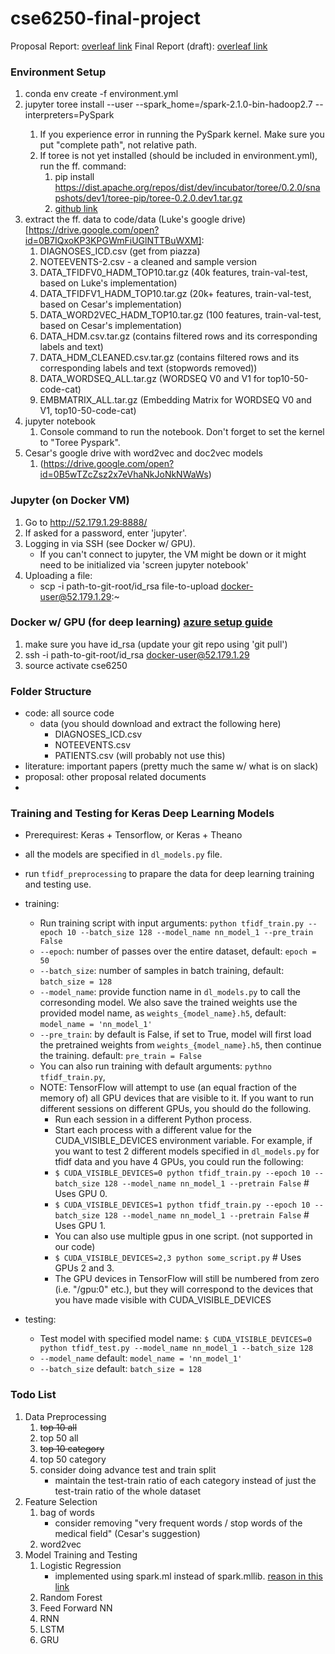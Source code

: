 # cse6250-final-project

Proposal Report: [overleaf link](https://www.overleaf.com/8371794wnkynjkydwsn#/31606257/)
Final Report (draft): [overleaf link](https://www.overleaf.com/8371794wnkynjkydwsn#/31606347/)

### Environment Setup
1. conda env create -f environment.yml
1. jupyter toree install --user --spark_home=<complete path>/spark-2.1.0-bin-hadoop2.7 --interpreters=PySpark
    1. If you experience error in running the PySpark kernel. Make sure you put "complete path", not relative path.
    1. If toree is not yet installed (should be included in environment.yml), run the ff. command:
        1. pip install https://dist.apache.org/repos/dist/dev/incubator/toree/0.2.0/snapshots/dev1/toree-pip/toree-0.2.0.dev1.tar.gz
        1. [github link](https://github.com/apache/incubator-toree)
1. extract the ff. data to code/data (Luke's google drive)[https://drive.google.com/open?id=0B7IQxoKP3KPGWmFiUGlNTTBuWXM]:
    1. DIAGNOSES_ICD.csv (get from piazza)
    1. NOTEEVENTS-2.csv - a cleaned and sample version
    1. DATA_TFIDFV0_HADM_TOP10.tar.gz (40k features, train-val-test, based on Luke's implementation)
    1. DATA_TFIDFV1_HADM_TOP10.tar.gz (20k+ features, train-val-test, based on Cesar's implementation)
    1. DATA_WORD2VEC_HADM_TOP10.tar.gz (100 features, train-val-test, based on Cesar's implementation)
    1. DATA_HDM.csv.tar.gz (contains filtered rows and its corresponding labels and text)
    1. DATA_HDM_CLEANED.csv.tar.gz (contains filtered rows and its corresponding labels and text (stopwords removed))
    1. DATA_WORDSEQ_ALL.tar.gz (WORDSEQ V0 and V1 for top10-50-code-cat)
    1. EMBMATRIX_ALL.tar.gz (Embedding Matrix for WORDSEQ V0 and V1, top10-50-code-cat)
1. jupyter notebook
    1. Console command to run the notebook. Don't forget to set the kernel to "Toree Pyspark".
1. Cesar's google drive with word2vec and doc2vec models
    1. (https://drive.google.com/open?id=0B5wTZcZsz2x7eVhaNkJoNkNWaWs)

### Jupyter (on Docker VM)
1. Go to http://52.179.1.29:8888/
1. If asked for a password, enter 'jupyter'.
1. Logging in via SSH (see Docker w/ GPU).
    * If you can't connect to jupyter, the VM might be down or it might need to be initialized via 'screen jupyter notebook'
1. Uploading a file:
    * scp -i path-to-git-root/id_rsa file-to-upload docker-user@52.179.1.29:~

### Docker w/ GPU (for deep learning) [azure setup guide](https://github.com/NVIDIA/nvidia-docker/wiki/Deploy-on-Azure)
1. make sure you have id_rsa (update your git repo using 'git pull')
1. ssh -i path-to-git-root/id_rsa docker-user@52.179.1.29
1. source activate cse6250

### Folder Structure
* code: all source code
    * data (you should download and extract the following here)
        * DIAGNOSES_ICD.csv
        * NOTEEVENTS.csv
        * PATIENTS.csv (will probably not use this)
* literature: important papers (pretty much the same w/ what is on slack)
* proposal: other proposal related documents
* 

### Training and Testing for Keras Deep Learning Models
* Prerequirest: Keras + Tensorflow, or Keras + Theano
* all the models are specified in `dl_models.py` file. 
* run `tfidf_preprocessing` to prapare the data for deep learning training and testing use. 
* training:
    * Run training script with input arguments: `python tfidf_train.py --epoch 10 --batch_size 128 --model_name nn_model_1 --pre_train False`
    * `--epoch`: number of passes over the entire dataset, default: `epoch = 50`
    * `--batch_size`: number of samples in batch training, default: `batch_size = 128`
    * `--model_name`: provide function name in `dl_models.py` to call the corresonding model. We also save the trained weights use the provided model name, as `weights_{model_name}.h5`, default: `model_name = 'nn_model_1'`
    * `--pre_train`: by default is False, if set to True, model will first load the pretrained weights from `weights_{model_name}.h5`, then continue the training. default: `pre_train = False`
    *  You can also run training with default arguments: `pythno tfidf_train.py`, 
    *  NOTE: TensorFlow will attempt to use (an equal fraction of the memory of) all GPU devices that are visible to it. If you want to run different sessions on different GPUs, you should do the following.
        *   Run each session in a different Python process.
        *   Start each process with a different value for the CUDA_VISIBLE_DEVICES environment variable. For example, if you want to test 2 different models specified in `dl_models.py` for tfidf data and you have 4 GPUs, you could run the following:
        *   `$ CUDA_VISIBLE_DEVICES=0 python tfidf_train.py --epoch 10 --batch_size 128 --model_name nn_model_1 --pretrain False` # Uses GPU 0.
        *   `$ CUDA_VISIBLE_DEVICES=1 python tfidf_train.py --epoch 10 --batch_size 128 --model_name nn_model_1 --pretrain False` # Uses GPU 1.
        *   You can also use multiple gpus in one script. (not supported in our code)
        *   `$ CUDA_VISIBLE_DEVICES=2,3 python some_script.py`  # Uses GPUs 2 and 3.
        *   The GPU devices in TensorFlow will still be numbered from zero (i.e. "/gpu:0" etc.), but they will correspond to the devices that you have made visible with CUDA_VISIBLE_DEVICES

* testing:
    * Test model with specified model name: `$ CUDA_VISIBLE_DEVICES=0 python tfidf_test.py --model_name nn_model_1 --batch_size 128`   
    * `--model_name` default: `model_name = 'nn_model_1'`
    * `--batch_size` default: `batch_size = 128`

### Todo List
1. Data Preprocessing
    1. ~~top 10 all~~ 
    1. top 50 all
    1. ~~top 10 category~~
    1. top 50 category
    1. consider doing advance test and train split
        * maintain the test-train ratio of each category instead of just the test-train ratio of the whole dataset
1. Feature Selection
    1. bag of words
        * consider removing "very frequent words / stop words of the medical field" (Cesar's suggestion) 
    1. word2vec
1. Model Training and Testing
    1. Logistic Regression
        * implemented using spark.ml instead of spark.mllib. [reason in this link](http://stackoverflow.com/questions/30231840/difference-between-org-apache-spark-ml-classification-and-org-apache-spark-mllib)
    1. Random Forest
    1. Feed Forward NN
    1. RNN
    1. LSTM
    1. GRU
